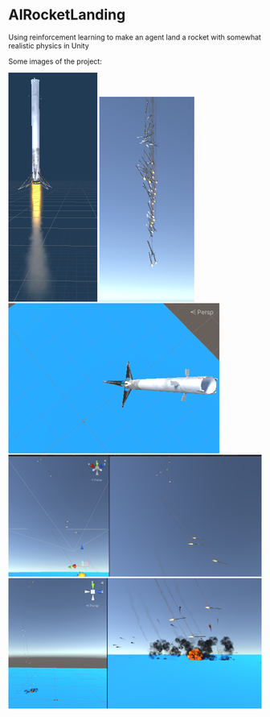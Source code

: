 # AIRocketLanding
Using reinforcement learning to make an agent land a rocket with somewhat realistic physics in Unity

Some images of the project:

![alt text](https://github.com/Jonathon-A/AIRocketLanding/blob/main/Images/Rocket.png)
![alt text](https://github.com/Jonathon-A/AIRocketLanding/blob/main/Images/RocketTornado.png)
![alt text](https://github.com/Jonathon-A/AIRocketLanding/blob/main/Images/RocketSpawn.png)
![alt text](https://github.com/Jonathon-A/AIRocketLanding/blob/main/Images/RocketDiver2.png)
![alt text](https://github.com/Jonathon-A/AIRocketLanding/blob/main/Images/RocketsDivert.png)

